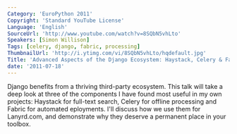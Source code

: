 ```yaml
---
Category: 'EuroPython 2011'
Copyright: 'Standard YouTube License'
Language: 'English'
SourceUrl: 'http://www.youtube.com/watch?v=8SQbN5vhLto'
Speakers: [Simon Willison]
Tags: [celery, django, fabric, processing]
ThumbnailUrl: 'http://i.ytimg.com/vi/8SQbN5vhLto/hqdefault.jpg'
Title: 'Advanced Aspects of the Django Ecosystem: Haystack, Celery & Fabric'
date: '2011-07-18'
---
```

Django benefits from a thriving third-party ecosystem. This talk will take a
deep look at three of the components I have found most useful in my own
projects: Haystack for full-text search, Celery for offline processing and
Fabric for automated eployments. I'll discuss how we use them for Lanyrd.com,
and demonstrate why they deserve a permanent place in your toolbox.
